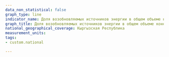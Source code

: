 ```yaml
---
data_non_statistical: false
graph_type: line
indicator_name: Доля возобновляемых источников энергии в общем объеме конечного энергопотребления, за исключением электроэнергии крупных ГЭС
graph_title: Доля возобновляемых источников энергии в общем объеме конечного энергопотребления, за исключением электроэнергии крупных ГЭС
national_geographical_coverage: Кыргызская Республика
measurement_units:
tags:
- custom.national

---
```


